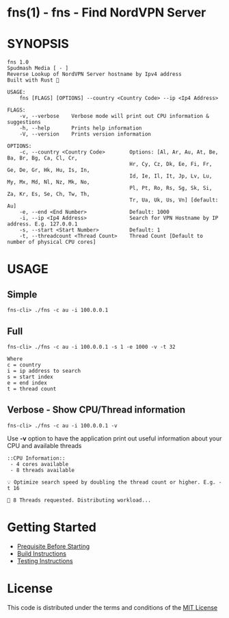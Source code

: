# fns(1) - fns - Find NordVPN Server

# SYNOPSIS

```
fns 1.0
Spudmash Media [ - ]
Reverse Lookup of NordVPN Server hostname by Ipv4 address
Built with Rust 🦀

USAGE:
    fns [FLAGS] [OPTIONS] --country <Country Code> --ip <Ip4 Address>

FLAGS:
    -v, --verbose    Verbose mode will print out CPU information & suggestions
    -h, --help       Prints help information
    -V, --version    Prints version information

OPTIONS:
    -c, --country <Country Code>        Options: [Al, Ar, Au, At, Be, Ba, Br, Bg, Ca, Cl, Cr, 
                                        Hr, Cy, Cz, Dk, Ee, Fi, Fr, Ge, De, Gr, Hk, Hu, Is, In,
                                        Id, Ie, Il, It, Jp, Lv, Lu, My, Mx, Md, Nl, Nz, Mk, No,
                                        Pl, Pt, Ro, Rs, Sg, Sk, Si, Za, Kr, Es, Se, Ch, Tw, Th,
                                        Tr, Ua, Uk, Us, Vn] [default: Au]
    -e, --end <End Number>              Default: 1000
    -i, --ip <Ip4 Address>              Search for VPN Hostname by IP address. E.g. 127.0.0.1
    -s, --start <Start Number>          Default: 1
    -t, --threadcount <Thread Count>    Thread Count [Default to number of physical CPU cores]
```

# USAGE

## Simple
```
fns-cli> ./fns -c au -i 100.0.0.1
```

## Full
```
fns-cli> ./fns -c au -i 100.0.0.1 -s 1 -e 1000 -v -t 32

Where
c = country
i = ip address to search
s = start index
e = end index
t = thread count
```


## Verbose - Show CPU/Thread information
```
fns-cli> ./fns -c au -i 100.0.0.1 -v
```
Use **-v** option to have the application print out useful information about your CPU and available threads

```
::CPU Information::
 - 4 cores available
 - 8 threads available

💡 Optimize search speed by doubling the thread count or higher. E.g. -t 16

🥞 8 Threads requested. Distributing workload...
```

# Getting Started
- [Prequisite Before Starting](/docs/prerequisite.md)
- [Build Instructions](/docs/build.md)
- [Testing Instructions](/docs/testing.md)

# License
This code is distributed under the terms and conditions of the [MIT License](/LICENSE)
